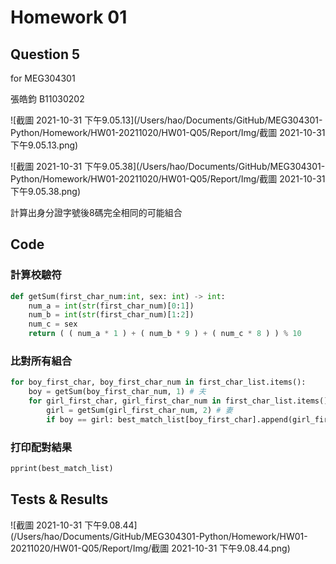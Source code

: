 # Homework 01

## Question 5

for MEG304301

張皓鈞 B11030202



![截圖 2021-10-31 下午9.05.13](/Users/hao/Documents/GitHub/MEG304301-Python/Homework/HW01-20211020/HW01-Q05/Report/Img/截圖 2021-10-31 下午9.05.13.png)

![截圖 2021-10-31 下午9.05.38](/Users/hao/Documents/GitHub/MEG304301-Python/Homework/HW01-20211020/HW01-Q05/Report/Img/截圖 2021-10-31 下午9.05.38.png)

計算出身分證字號後8碼完全相同的可能組合



## Code

### 計算校驗符

```python
def getSum(first_char_num:int, sex: int) -> int:
    num_a = int(str(first_char_num)[0:1])
    num_b = int(str(first_char_num)[1:2])
    num_c = sex
    return ( ( num_a * 1 ) + ( num_b * 9 ) + ( num_c * 8 ) ) % 10
```

### 比對所有組合

```python
for boy_first_char, boy_first_char_num in first_char_list.items():
    boy = getSum(boy_first_char_num, 1) # 夫
    for girl_first_char, girl_first_char_num in first_char_list.items():
        girl = getSum(girl_first_char_num, 2) # 妻
        if boy == girl: best_match_list[boy_first_char].append(girl_first_char)
```

### 打印配對結果

```python
pprint(best_match_list)
```

## Tests & Results

![截圖 2021-10-31 下午9.08.44](/Users/hao/Documents/GitHub/MEG304301-Python/Homework/HW01-20211020/HW01-Q05/Report/Img/截圖 2021-10-31 下午9.08.44.png)
